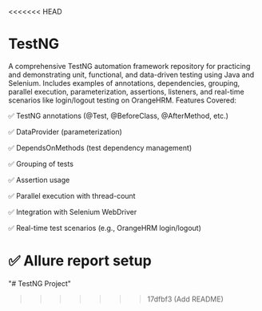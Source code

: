 <<<<<<< HEAD
# TestNG
A comprehensive TestNG automation framework repository for practicing and demonstrating unit, functional, and data-driven testing using Java and Selenium. Includes examples of annotations, dependencies, grouping, parallel execution, parameterization, assertions, listeners, and real-time scenarios like login/logout testing on OrangeHRM.
Features Covered:

✅ TestNG annotations (@Test, @BeforeClass, @AfterMethod, etc.)

✅ DataProvider (parameterization)

✅ DependsOnMethods (test dependency management)

✅ Grouping of tests

✅ Assertion usage

✅ Parallel execution with thread-count

✅ Integration with Selenium WebDriver

✅ Real-time test scenarios (e.g., OrangeHRM login/logout)

✅ Allure report setup 
=======
"# TestNG Project" 
>>>>>>> 17dfbf3 (Add README)
